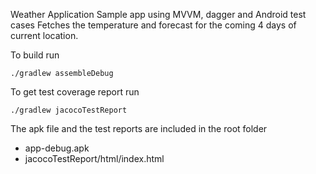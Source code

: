 Weather Application
Sample app using MVVM, dagger and Android test cases
Fetches the temperature and forecast for the coming 4 days of current location.


To build run

`./gradlew assembleDebug`

To get test coverage report run

`./gradlew jacocoTestReport`


The apk file and the test reports are included in the root folder

- app-debug.apk
- jacocoTestReport/html/index.html
